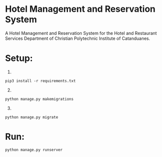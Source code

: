 # Hotel Management and Reservation System
A Hotel Management and Reservation System for the Hotel and Restaurant Services Department of Christian Polytechnic Institute of Catanduanes.

# Setup:
1.
```shell
pip3 install -r requirements.txt
```
2.
```shell
python manage.py makemigrations
```
3.
```shell
python manage.py migrate
```
# Run:
```shell
python manage.py runserver
```
